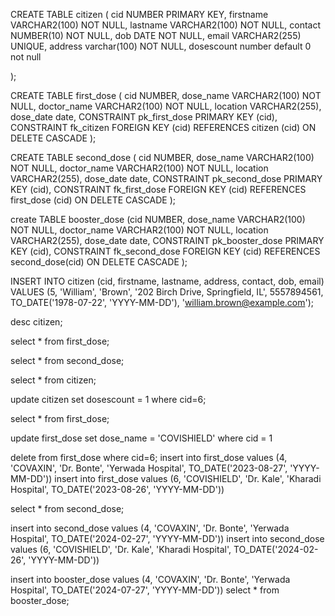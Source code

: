 CREATE TABLE citizen (
    cid NUMBER PRIMARY KEY,
    firstname VARCHAR2(100) NOT NULL,
lastname VARCHAR2(100) NOT NULL,
contact NUMBER(10) NOT NULL,
    dob DATE NOT NULL,
    email VARCHAR2(255) UNIQUE,
address varchar(100) NOT NULL,
dosescount number default 0 not null

);


CREATE TABLE first_dose ( cid NUMBER, dose_name VARCHAR2(100) NOT NULL, doctor_name VARCHAR2(100) NOT NULL, location VARCHAR2(255), dose_date date, CONSTRAINT pk_first_dose PRIMARY KEY (cid), CONSTRAINT fk_citizen FOREIGN KEY (cid) REFERENCES citizen (cid) ON DELETE CASCADE );


CREATE TABLE second_dose ( cid NUMBER, dose_name VARCHAR2(100) NOT NULL, doctor_name VARCHAR2(100) NOT NULL, location VARCHAR2(255), dose_date date, CONSTRAINT pk_second_dose PRIMARY KEY (cid), CONSTRAINT fk_first_dose FOREIGN KEY (cid) REFERENCES first_dose (cid) ON DELETE CASCADE );


create TABLE booster_dose (cid NUMBER, dose_name VARCHAR2(100) NOT NULL, doctor_name VARCHAR2(100) NOT NULL, location VARCHAR2(255), dose_date date, CONSTRAINT pk_booster_dose PRIMARY KEY (cid), CONSTRAINT fk_second_dose FOREIGN KEY (cid) REFERENCES second_dose(cid) ON DELETE CASCADE );





INSERT INTO citizen (cid, firstname, lastname, address, contact, dob, email) VALUES
(5, 'William', 'Brown', '202 Birch Drive, Springfield, IL', 5557894561, TO_DATE('1978-07-22', 'YYYY-MM-DD'), 'william.brown@example.com');


desc citizen;

select * from first_dose;

select * from second_dose;

select * from citizen;

update citizen set dosescount = 1 where cid=6;

select * from first_dose;

update first_dose set dose_name = 'COVISHIELD' where cid = 1

delete from first_dose where cid=6;
insert into first_dose values (4, 'COVAXIN', 'Dr. Bonte', 'Yerwada Hospital', TO_DATE('2023-08-27', 'YYYY-MM-DD'))
insert into first_dose values (6, 'COVISHIELD', 'Dr. Kale', 'Kharadi Hospital', TO_DATE('2023-08-26', 'YYYY-MM-DD'))


select * from second_dose;

insert into second_dose values (4, 'COVAXIN', 'Dr. Bonte', 'Yerwada Hospital', TO_DATE('2024-02-27', 'YYYY-MM-DD'))
insert into second_dose values (6, 'COVISHIELD', 'Dr. Kale', 'Kharadi Hospital', TO_DATE('2024-02-26', 'YYYY-MM-DD'))


insert into booster_dose values (4, 'COVAXIN', 'Dr. Bonte', 'Yerwada Hospital', TO_DATE('2024-07-27', 'YYYY-MM-DD'))
select * from booster_dose;

